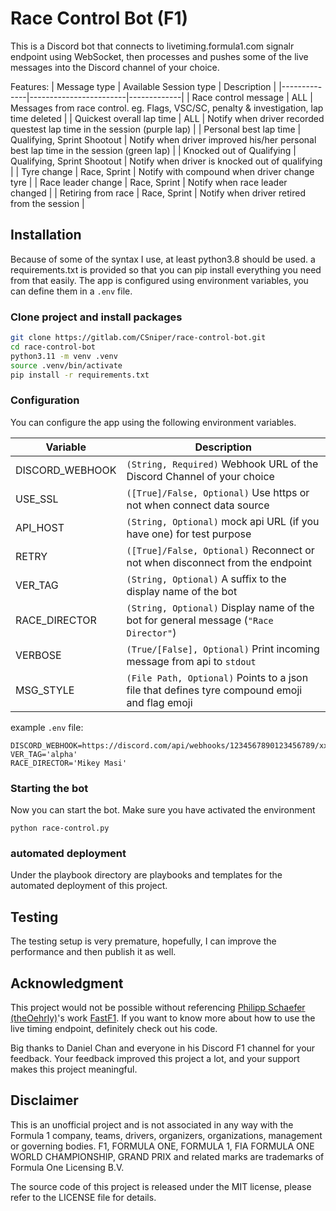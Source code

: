 # Race Control Bot (F1)

This is a Discord bot that connects to livetiming.formula1.com signalr endpoint using WebSocket, then processes and pushes some of the live messages into the Discord channel of your choice. 

Features:
| Message type | Available Session type | Description |
|--------------|------------------------|-------------|
| Race control message | ALL | Messages from race control. eg. Flags, VSC/SC, penalty & investigation, lap time deleted |
| Quickest overall lap time | ALL | Notify when driver recorded questest lap time in the session (purple lap) |
| Personal best lap time | Qualifying, Sprint Shootout | Notify when driver improved his/her personal best lap time in the session (green lap) |
| Knocked out of Qualifying | Qualifying, Sprint Shootout | Notify when driver is knocked out of qualifying  |
| Tyre change | Race, Sprint | Notify with compound when driver change tyre |
| Race leader change | Race, Sprint | Notify when race leader changed |
| Retiring from race | Race, Sprint | Notify when driver retired from the session |

## Installation
Because of some of the syntax I use, at least python3.8 should be used. a requirements.txt is provided so that you can pip install everything you need from that easily. The app is configured using environment variables, you can define them in a `.env` file. 

### Clone project and install packages
```bash
git clone https://gitlab.com/CSniper/race-control-bot.git
cd race-control-bot
python3.11 -m venv .venv
source .venv/bin/activate
pip install -r requirements.txt
```

### Configuration
You can configure the app using the following environment variables.

| Variable | Description |
|----------|-------------|
| DISCORD_WEBHOOK | `(String, Required)` Webhook URL of the Discord Channel of your choice |
| USE_SSL | `([True]/False, Optional)` Use https or not when connect data source |
| API_HOST | `(String, Optional)` mock api URL (if you have one) for test purpose |
| RETRY | `([True]/False, Optional)` Reconnect or not when disconnect from the endpoint |
| VER_TAG | `(String, Optional)` A suffix to the display name of the bot |
| RACE_DIRECTOR | `(String, Optional)` Display name of the bot for general message (`"Race Director"`)|
| VERBOSE | `(True/[False], Optional)` Print incoming message from api to `stdout` |
| MSG_STYLE | `(File Path, Optional)` Points to a json file that defines tyre compound emoji and flag emoji |

example `.env` file:
```
DISCORD_WEBHOOK=https://discord.com/api/webhooks/1234567890123456789/xxxxxxxxxxxxxxxxxxxxxxxxxxxxxxxxxxxxxxxxxxxxxxxxxxxxxxxxxxxxxxxxxxxx
VER_TAG='alpha'
RACE_DIRECTOR='Mikey Masi'
```

### Starting the bot
Now you can start the bot. Make sure you have activated the environment
```
python race-control.py
```

### automated deployment
Under the playbook directory are playbooks and templates for the automated deployment of this project.

## Testing
The testing setup is very premature, hopefully, I can improve the performance and then publish it as well.

## Acknowledgment

This project would not be possible without referencing [Philipp Schaefer (theOehrly)](https://github.com/theOehrly)'s work [FastF1](https://github.com/theOehrly/Fast-F1). If you want to know more about how to use the live timing endpoint, definitely check out his code. 

Big thanks to Daniel Chan and everyone in his Discord F1 channel for your feedback. Your feedback improved this project a lot, and your support makes this project meaningful.

## Disclaimer
This is an unofficial project and is not associated in any way with the Formula 1 company, teams, drivers, organizers, organizations, management or governing bodies. F1, FORMULA ONE, FORMULA 1, FIA FORMULA ONE WORLD CHAMPIONSHIP, GRAND PRIX and related marks are trademarks of Formula One Licensing B.V.

The source code of this project is released under the MIT license, please refer to the LICENSE file for details. 